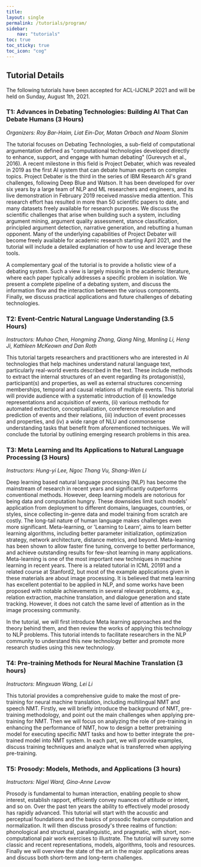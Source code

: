 ```yaml
---
title:  
layout: single
permalink: /tutorials/program/
sidebar: 
    nav: "tutorials"
toc: true
toc_sticky: true
toc_icon: "cog"
---
```

## Tutorial Details

The following tutorials have been accepted for ACL-IJCNLP 2021 and will be held on Sunday, August 1th, 2021. 
		
### T1: Advances in Debating Technologies: Building AI That Can Debate Humans (3 Hours) <br/>
*Organizers: Roy Bar-Haim, Liat Ein-Dor, Matan Orbach and Noam Slonim*

The tutorial focuses on Debating Technologies, a sub-field of computational argumentation defined as "computational technologies developed directly to enhance, support, and engage with human debating" (Gurevych et al., 2016). A recent milestone in this field is Project Debater, which was revealed in 2019 as the first AI system that can debate human experts on complex topics. Project Debater is the third in the series of IBM Research AI's grand challenges, following Deep Blue and Watson. It has been developed for over six years by a large team of NLP and ML researchers and engineers, and its live demonstration in February 2019 received massive media attention. This research effort has resulted in more than 50 scientific papers to date, and many datasets freely available for research purposes. We discuss the scientific challenges that arise when building such a system, including argument mining, argument quality assessment, stance classification, principled argument detection, narrative generation, and rebutting a human opponent. Many of the underlying capabilities of Project Debater will become freely available for academic research starting April 2021, and the tutorial will include a detailed explanation of how to use and leverage these tools.

A complementary goal of the tutorial is to provide a holistic view of a debating system. Such a view is largely missing in the academic literature, where each paper typically addresses a specific problem in isolation. We present a complete pipeline of a debating system, and discuss the information flow and the interaction between the various components. Finally, we discuss practical applications and future challenges of debating technologies. 

### T2: Event-Centric Natural Language Understanding (3.5 Hours)
*Instructors: Muhao Chen, Hongming Zhang, Qiang Ning, Manling Li, Heng Ji, Kathleen McKeown and Dan Roth*
   
This tutorial targets researchers and practitioners who are interested in AI technologies that help machines understand natural language text, particularly real-world events described in the text. These include methods to extract the internal structures of an event regarding its protagonist(s), participant(s) and properties, as well as external structures concerning memberships, temporal and causal relations of multiple events. This tutorial will provide audience with a systematic introduction of (i) knowledge representations and acquisition of events, (ii) various methods for automated extraction, conceptualization, coreference resolution and prediction of events and their relations, (iii) induction of event processes and properties, and (iv) a wide range of NLU and commonsense understanding tasks that benefit from aforementioned techniques. We will conclude the tutorial by outlining emerging research problems in this area. 

### T3: Meta Learning and Its Applications to Natural Language Processing (3 Hours)
*Instructors: Hung-yi Lee, Ngoc Thang Vu, Shang-Wen Li*
  
Deep learning based natural language processing (NLP) has become the mainstream of research in recent years and significantly outperforms conventional methods. However, deep learning models are notorious for being data and computation hungry. These downsides limit such models’ application from deployment to different domains, languages, countries, or styles, since collecting in-genre data and model training from scratch are costly. The long-tail nature of human language makes challenges even more significant.
Meta-learning, or 'Learning to Learn', aims to learn better learning algorithms, including better parameter initialization, optimization strategy, network architecture, distance metrics, and beyond. Meta-learning has been shown to allow faster fine tuning, converge to better performance, and achieve outstanding results for few-shot learning in many applications. Meta-learning is one of the most important new techniques in machine learning in recent years. There is a related tutorial in ICML 20191 and a related course at Stanford2, but most of the example applications given in these materials are about image processing. It is believed that meta learning has excellent potential to be applied in NLP, and some works have been proposed with notable achievements in several relevant problems, e.g., relation extraction, machine translation, and dialogue generation and state tracking. However, it does not catch the same level of attention as in the image processing community. 

In the tutorial, we will first introduce Meta learning approaches and the theory behind them, and then review the works of applying this technology to NLP problems. This tutorial intends to facilitate researchers in the NLP community to understand this new technology better and promote more research studies using this new technology.

### T4: Pre-training Methods for Neural Machine Translation (3 hours) 

*Instructors: Mingxuan Wang, Lei Li* 

This tutorial provides a comprehensive guide to make the most of pre-training for neural machine translation, including multilingual NMT and speech NMT. Firstly, we will briefly introduce the background of NMT, pre-training methodology, and point out the main challenges when applying pre-training for NMT. Then we will focus on analyzing the role of pre-training in enhancing the performance of NMT, how to design a better pretraining model for executing specific NMT tasks and how to better integrate the pre-trained model into NMT system. In each part, we will provide examples, discuss training techniques and analyze what is transferred when applying pre-training. 

### T5: Prosody: Models, Methods, and Applications (3 hours)

*Instructors: Nigel Ward, Gina-Anne Levow* 

Prosody is fundamental to human interaction, enabling people to show interest, establish rapport, efficiently convey nuances of attitude or intent, and so on. Over the past ten years the ability to effectively model prosody has rapidly advanced. This tutorial will start with the acoustic and perceptual foundations and the basics of prosodic feature computation and normalization. It will then discuss prosody's three realms of function: phonological and structural, paralinguistic, and pragmatic, with short, non-computational pair work exercises to illustrate. The tutorial will survey some classic and recent representations, models, algorithms, tools and resources. Finally we will overview the state of the art in the major applications areas and discuss both short-term and long-term challenges.​ 





